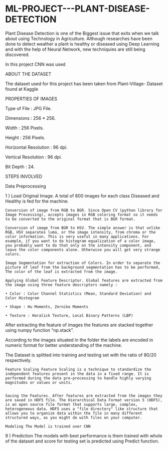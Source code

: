 # ML-PROJECT---PLANT-DISEASE-DETECTION

Plant Disease Detection is one of the Biggest issue that exits when we talk about using Technology in Agriculture.
Although researches have been done to detect weather a plant is healthy or diseased using Deep Learning and with the help of Neural Network, new techniquies are still being discovered.

In this project CNN was used

ABOUT THE DATASET

The dataset used for this project has been taken from Plant-Village- Dataset found at Kaggle


PROPERTIES OF IMAGES

Type of File : JPG File.

Dimensions : 256 * 256.

Width : 256 Pixels.

Height : 256 Pixels.

Horizontal Resolution : 96 dpi.

Vertical Resolution : 96 dpi.

Bit Depth : 24.

STEPS INVOLVED

Data Preprocessing

1 ) Load Original Image. A total of 800 images for each class Diseased and Healthy is fed for the machine.

    Conversion of image from RGB to BGR. Since Open CV (python library for Image Processing), accepts images in RGB coloring format so it needs to be converted to the original format that is BGR format.

    Conversion of image from BGR to HSV. The simple answer is that unlike RGB, HSV separates luma, or the image intensity, from chroma or the color information. This is very useful in many applications. For example, if you want to do histogram equalization of a color image, you probably want to do that only on the intensity component, and leave the color components alone. Otherwise you will get very strange colors.

    Image Segmentation for extraction of Colors. In order to separate the picture of leaf from the background segmentation has to be performed, The color of the leaf is extracted from the image.

    Applying Global Feature Descriptor. Global features are extracted from the image using three feature descriptors namely :

    • Color : Color Channel Statistics (Mean, Standard Deviation) and Color Histogram

    • Shape : Hu Moments, Zernike Moments

    • Texture : Haralick Texture, Local Binary Patterns (LBP)

After extracting the feature of images the features are stacked together using numpy function “np.stack”.

According to the images situated in the folder the labels are encoded in numeric format for better understanding of the machine.

The Dataset is splitted into training and testing set with the ratio of 80/20 respectively.

    Feature Scaling Feature Scaling is a technique to standardize the independent features present in the data in a fixed range. It is performed during the data pre-processing to handle highly varying magnitudes or values or units. 
    

    Saving the Features. After features are extracted from the images they are saved in HDF5 file. The Hierarchical Data Format version 5 (HDF5), is an open source file format that supports large, complex, heterogeneous data. HDF5 uses a "file directory" like structure that allows you to organize data within the file in many different structured ways, as you might do with files on your computer.

    Modeling The Model is trained over CNN

9 ) Prediction The models with best performance is them trained with whole of the dataset and score for testing set is predicted using Predict function.
